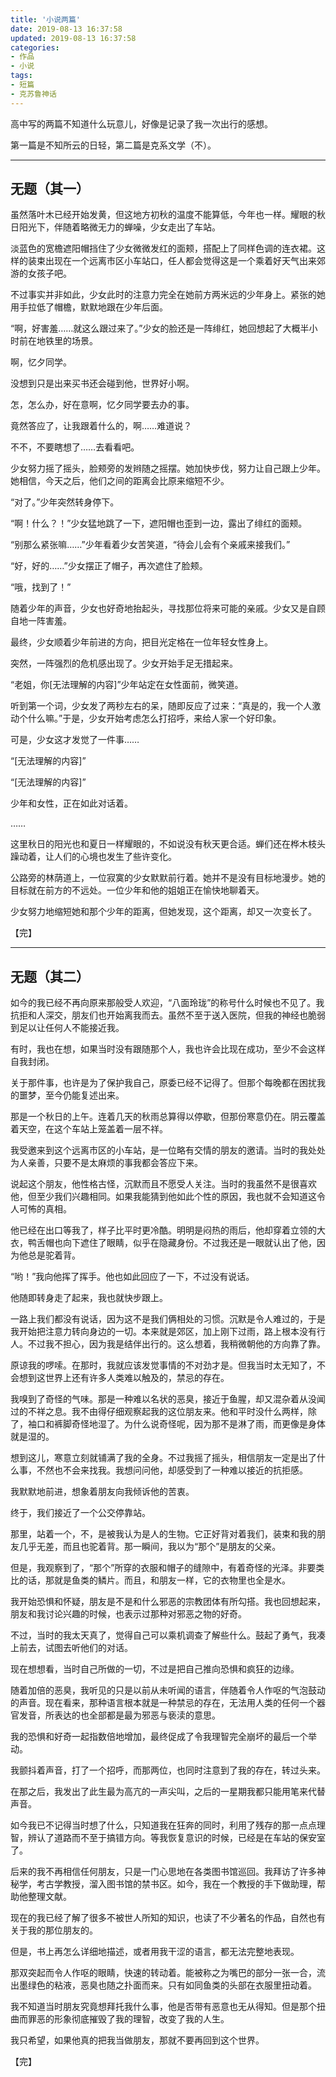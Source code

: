 ```yaml
---
title: '小说两篇'
date: 2019-08-13 16:37:58
updated: 2019-08-13 16:37:58
categories:
- 作品
- 小说
tags:
- 短篇
- 克苏鲁神话
---
```


高中写的两篇不知道什么玩意儿，好像是记录了我一次出行的感想。

第一篇是不知所云的日轻，第二篇是克系文学（不）。

<!--more-->
----
## 无题（其一）

虽然落叶木已经开始发黄，但这地方初秋的温度不能算低，今年也一样。耀眼的秋日阳光下，伴随着略微无力的蝉噪，少女走出了车站。

淡蓝色的宽檐遮阳帽挡住了少女微微发红的面颊，搭配上了同样色调的连衣裙。这样的装束出现在一个远离市区小车站口，任人都会觉得这是一个乘着好天气出来郊游的女孩子吧。

不过事实并非如此，少女此时的注意力完全在她前方两米远的少年身上。紧张的她用手拉低了帽檐，默默地跟在少年后面。

“啊，好害羞……就这么跟过来了。”少女的脸还是一阵绯红，她回想起了大概半小时前在地铁里的场景。


啊，忆夕同学。

没想到只是出来买书还会碰到他，世界好小啊。

怎，怎么办，好在意啊，忆夕同学要去办的事。

竟然答应了，让我跟着什么的，啊……难道说？

不不，不要瞎想了……去看看吧。


少女努力摇了摇头，脸颊旁的发辫随之摇摆。她加快步伐，努力让自己跟上少年。她相信，今天之后，他们之间的距离会比原来缩短不少。

“对了。”少年突然转身停下。

“啊！什么？！”少女猛地跳了一下，遮阳帽也歪到一边，露出了绯红的面颊。

“别那么紧张嘛……”少年看着少女苦笑道，“待会儿会有个亲戚来接我们。”

“好，好的……”少女摆正了帽子，再次遮住了脸颊。


“哦，找到了！”

随着少年的声音，少女也好奇地抬起头，寻找那位将来可能的亲戚。少女又是自顾自地一阵害羞。

最终，少女顺着少年前进的方向，把目光定格在一位年轻女性身上。

突然，一阵强烈的危机感出现了。少女开始手足无措起来。

“老姐，你\[无法理解的内容\]”少年站定在女性面前，微笑道。

听到第一个词，少女发了两秒左右的呆，随即反应了过来：“真是的，我一个人激动个什么嘛。”于是，少女开始考虑怎么打招呼，来给人家一个好印象。

可是，少女这才发觉了一件事……

“\[无法理解的内容\]”

“\[无法理解的内容\]”

少年和女性，正在如此对话着。

……

这里秋日的阳光也和夏日一样耀眼的，不如说没有秋天更合适。蝉们还在桦木枝头躁动着，让人们的心境也发生了些许变化。

公路旁的林荫道上，一位寂寞的少女默默前行着。她并不是没有目标地漫步。她的目标就在前方的不远处。一位少年和他的姐姐正在愉快地聊着天。

少女努力地缩短她和那个少年的距离，但她发现，这个距离，却又一次变长了。

【完】

----
## 无题（其二）

如今的我已经不再向原来那般受人欢迎，“八面玲珑”的称号什么时候也不见了。我抗拒和人深交，朋友们也开始离我而去。虽然不至于送入医院，但我的神经也脆弱到足以让任何人不能接近我。

有时，我也在想，如果当时没有跟随那个人，我也许会比现在成功，至少不会这样自我封闭。

关于那件事，也许是为了保护我自己，原委已经不记得了。但那个每晚都在困扰我的噩梦，至今仍能复述出来。

那是一个秋日的上午。连着几天的秋雨总算得以停歇，但那份寒意仍在。阴云覆盖着天空，在这个车站上笼盖着一层不祥。

我受邀来到这个远离市区的小车站，是一位略有交情的朋友的邀请。当时的我处处为人亲善，只要不是太麻烦的事我都会答应下来。

说起这个朋友，他性格古怪，沉默而且不愿受人关注。当时的我虽然不是很喜欢他，但至少我们兴趣相同。如果我能猜到他如此个性的原因，我也就不会知道这令人可怖的真相。

他已经在出口等我了，样子比平时更冷酷。明明是闷热的雨后，他却穿着立领的大衣，鸭舌帽也向下遮住了眼睛，似乎在隐藏身份。不过我还是一眼就认出了他，因为他总是驼着背。

“哟！”我向他挥了挥手。他也如此回应了一下，不过没有说话。

他随即转身走了起来，我也就快步跟上。

一路上我们都没有说话，因为这不是我们俩相处的习惯。沉默是令人难过的，于是我开始把注意力转向身边的一切。本来就是郊区，加上刚下过雨，路上根本没有行人。不过我不担心，因为我是结伴出行的。这么想着，我稍微朝他的方向靠了靠。

原谅我的啰嗦。在那时，我就应该发觉事情的不对劲才是。但我当时太无知了，不会想到这世界上还有许多人类难以触及的，禁忌的存在。

我嗅到了奇怪的气味。那是一种难以名状的恶臭，接近于鱼腥，却又混杂着从没闻过的不祥之息。我不由得仔细观察起我的这位朋友来。他和平时没什么两样，除了，袖口和裤脚奇怪地湿了。为什么说奇怪呢，因为那不是淋了雨，而更像是身体就是湿的。

想到这儿，寒意立刻就铺满了我的全身。不过我摇了摇头，相信朋友一定是出了什么事，不然也不会来找我。我想问问他，却感受到了一种难以接近的抗拒感。

我默默地前进，想象着朋友向我倾诉他的苦衷。


终于，我们接近了一个公交停靠站。

那里，站着一个，不，是被我认为是人的生物。它正好背对着我们，装束和我的朋友几乎无差，而且也驼着背。那一瞬间，我以为“那个”是朋友的父亲。

但是，我观察到了，“那个”所穿的衣服和帽子的缝隙中，有着奇怪的光泽。非要类比的话，那就是鱼类的鳞片。而且，和朋友一样，它的衣物里也全是水。

我开始恐惧和怀疑，朋友是不是和什么邪恶的宗教团体有所勾搭。我也回想起来，朋友和我讨论兴趣的时候，也表示过那种对邪恶之物的好奇。

不过，当时的我太天真了，觉得自己可以乘机调查了解些什么。鼓起了勇气，我凑上前去，试图去听他们的对话。

现在想想看，当时自己所做的一切，不过是把自己推向恐惧和疯狂的边缘。

随着加倍的恶臭，我听见的只是以前从未听闻的语言，伴随着令人作呕的气泡鼓动的声音。现在看来，那种语言根本就是一种禁忌的存在，无法用人类的任何一个器官发音，所表达的也全部都是最为邪恶与亵渎的意思。

我的恐惧和好奇一起指数倍地增加，最终促成了令我理智完全崩坏的最后一个举动。

我颤抖着声音，打了一个招呼，而那两位，也同时注意到了我的存在，转过头来。

在那之后，我发出了此生最为高亢的一声尖叫，之后的一星期我都只能用笔来代替声音。

如今我已不记得当时想了什么，只知道我在狂奔的同时，利用了残存的那一点点理智，辨认了道路而不至于搞错方向。等我恢复意识的时候，已经是在车站的保安室了。

后来的我不再相信任何朋友，只是一门心思地在各类图书馆巡回。我拜访了许多神秘学，考古学教授，溜入图书馆的禁书区。如今，我在一个教授的手下做助理，帮助他整理文献。

现在的我已经了解了很多不被世人所知的知识，也读了不少著名的作品，自然也有关于我的那位朋友的。

但是，书上再怎么详细地描述，或者用我干涩的语言，都无法完整地表现。

那双突起而令人作呕的眼睛，快速的转动着。能被称之为嘴巴的部分一张一合，流出墨绿色的粘液，恶臭也随之扑面而来。只有如同鱼类的头部在衣服里扭动着。

我不知道当时朋友究竟想拜托我什么事，他是否带有恶意也无从得知。但是那个扭曲而罪恶的形象彻底摧毁了我的理智，改变了我的人生。

我只希望，如果他真的把我当做朋友，那就不要再回到这个世界。

【完】
